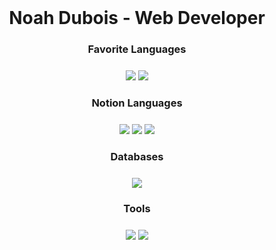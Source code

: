 
<h1 align="center" style="margin-top: 24px"">Noah Dubois - Web Developer</h1>

<h3 align="center"> Favorite Languages </h3>
<p align="center" style="margin-top: 24px">
  <img src="https://img.shields.io/badge/html%20-%23F05033.svg?&style=for-the-badge&logo=HTML&logoColor=black"/>
  <img src="https://img.shields.io/badge/CSS%20-%2338BDF8.svg?&style=for-the-badge&logo=CSS&logoColor=black"/>
</p>

<h3 align="center"> Notion Languages </h3>
<p align="center" style="margin-top: 24px">
  <img src="https://img.shields.io/badge/javascript%20-%23F7DF1E.svg?&style=for-the-badge&logo=javascript&logoColor=black"/>
  <img src="https://img.shields.io/badge/php%20-%233178C6.svg?&style=for-the-badge&logo=php&logoColor=black"/>
  <img src="https://img.shields.io/badge/arduino%20-%233178C6.svg?&style=for-the-badge&logo=arduino&logoColor=black"/>
</p>

<h3 align="center"> Databases </h3>
<p align="center" style="margin-top: 24px">
  <img src="https://img.shields.io/badge/MySQL%20-%23323330.svg?&style=for-the-badge&logo=mysql&logoColor=%green"/>
</p>

<h3 align="center"> Tools </h3>
<p align="center" style="margin-top: 24px">
  <img src="https://img.shields.io/badge/github%20-%23FCA121.svg?&style=for-the-badge&logo=github&logoColor=white"/>
  <img src="https://img.shields.io/badge/figma%20-%23E0234E.svg?&style=for-the-badge&logo=figma&logoColor=white"/>
</p>
